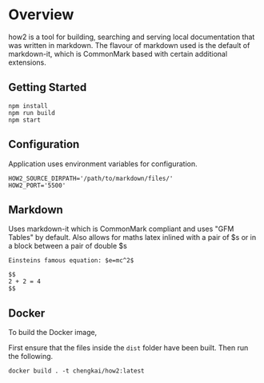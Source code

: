 # Overview

how2 is a tool for building, searching and serving local documentation that was written in markdown. The flavour of markdown used is the default of markdown-it, which is CommonMark based with certain additional extensions.

## Getting Started

``` shell
npm install
npm run build
npm start
```

## Configuration

Application uses environment variables for configuration.

``` shell
HOW2_SOURCE_DIRPATH='/path/to/markdown/files/'
HOW2_PORT='5500'
```

## Markdown

Uses markdown-it which is CommonMark compliant and uses "GFM Tables" by default. Also allows for maths latex inlined with a pair of $s or in a block between a pair of double $s

    Einsteins famous equation: $e=mc^2$

    $$
    2 + 2 = 4
    $$

## Docker

To build the Docker image,

First ensure that the files inside the `dist` folder have been built. Then run the following.

``` shell
docker build . -t chengkai/how2:latest
```
